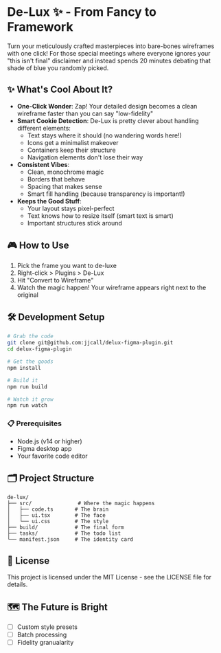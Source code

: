 # De-Lux ✨ - From Fancy to Framework

Turn your meticulously crafted masterpieces into bare-bones wireframes with one click! For those special meetings where everyone ignores your "this isn't final" disclaimer and instead spends 20 minutes debating that shade of blue you randomly picked.

## ✨ What's Cool About It?

- **One-Click Wonder**: Zap! Your detailed design becomes a clean wireframe faster than you can say "low-fidelity"
- **Smart Cookie Detection**: De-Lux is pretty clever about handling different elements:
  - Text stays where it should (no wandering words here!)
  - Icons get a minimalist makeover
  - Containers keep their structure
  - Navigation elements don't lose their way
- **Consistent Vibes**:
  - Clean, monochrome magic
  - Borders that behave
  - Spacing that makes sense
  - Smart fill handling (because transparency is important!)
- **Keeps the Good Stuff**:
  - Your layout stays pixel-perfect
  - Text knows how to resize itself (smart text is smart)
  - Important structures stick around

## 🎮 How to Use

1. Pick the frame you want to de-luxe
2. Right-click > Plugins > De-Lux
3. Hit "Convert to Wireframe"
4. Watch the magic happen! Your wireframe appears right next to the original

## 🛠 Development Setup

```bash
# Grab the code
git clone git@github.com:jjcall/delux-figma-plugin.git
cd delux-figma-plugin

# Get the goods
npm install

# Build it
npm run build

# Watch it grow
npm run watch
```

### 📋 Prerequisites

- Node.js (v14 or higher)
- Figma desktop app
- Your favorite code editor

## 🗂 Project Structure

```
de-lux/
├── src/               # Where the magic happens
│   ├── code.ts       # The brain
│   ├── ui.tsx        # The face
│   └── ui.css        # The style
├── build/            # The final form
├── tasks/            # The todo list
└── manifest.json     # The identity card
```

## 📜 License

This project is licensed under the MIT License - see the LICENSE file for details.


## 🗺 The Future is Bright

- [ ] Custom style presets
- [ ] Batch processing
- [ ] Fidelity granualarity
